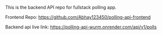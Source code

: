 This is the backend API repo for fullstack polling app.

Frontend Repo: https://github.com/Abhay123450/polling-api-frontend

Backend api live link: https://polling-api-wurm.onrender.com/api/v1/polls
